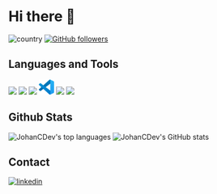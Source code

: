 # Hi there 👋

![country](https://img.shields.io/badge/🌐%20%20country-France-blue)
[![GitHub followers](https://img.shields.io/github/followers/JohanCDev.svg?style=social&label=Follow&maxAge=2592000)](https://github.com/JohanCDev?tab=followers)

## Languages and Tools

<code><img src="https://cdn.jsdelivr.net/npm/programming-languages-logos/src/cpp/cpp.png" height="30"></code>
<code><img src="https://cdn.jsdelivr.net/npm/programming-languages-logos/src/c/c.png" height="30"></code>
<code><img src="https://cdn.jsdelivr.net/npm/programming-languages-logos/src/swift/swift.png" height="30"></code>
<code><img src="https://raw.githubusercontent.com/github/explore/80688e429a7d4ef2fca1e82350fe8e3517d3494d/topics/visual-studio-code/visual-studio-code.png" height="30"></code>
<code><img src="https://www.freepngimg.com/download/logo/69421-logo-distribution-ubuntu-unix-linux-hd-image-free-png.png" height="30"></code>
<code><img src="https://upload.wikimedia.org/wikipedia/commons/thumb/e/e0/Git-logo.svg/1280px-Git-logo.svg.png" height="28"></code>

## Github Stats

![JohanCDev's top languages](https://github-readme-stats.vercel.app/api/top-langs/?username=JohanCDev&layout=compact&theme=vision-friendly-dark)
![JohanCDev's GitHub stats](https://github-readme-stats.vercel.app/api?username=JohanCDev&show_icons=true&theme=great-gatsby)

## Contact

[![linkedin](https://img.shields.io/badge/LinkedIn-blue?style=flat&logo=linkedin&labelColor=blue)](https://www.linkedin.com/in/johan-chrillesen/)
